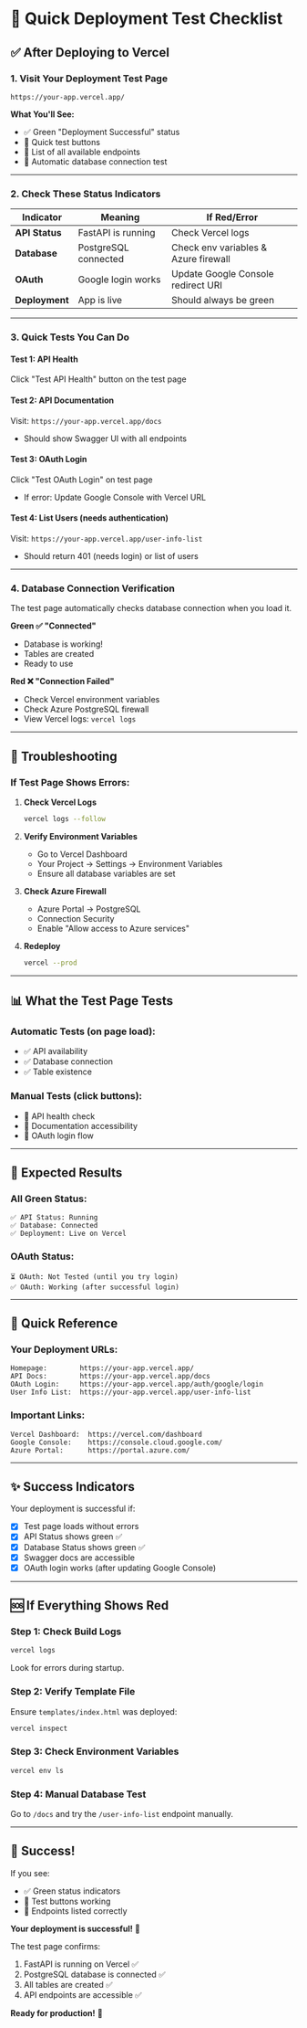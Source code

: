 # 🚀 Quick Deployment Test Checklist

## ✅ After Deploying to Vercel

### 1. Visit Your Deployment Test Page
```
https://your-app.vercel.app/
```

**What You'll See:**
- ✅ Green "Deployment Successful" status
- 🧪 Quick test buttons
- 📡 List of all available endpoints
- 🔄 Automatic database connection test

---

### 2. Check These Status Indicators

| Indicator | Meaning | If Red/Error |
|-----------|---------|--------------|
| **API Status** | FastAPI is running | Check Vercel logs |
| **Database** | PostgreSQL connected | Check env variables & Azure firewall |
| **OAuth** | Google login works | Update Google Console redirect URI |
| **Deployment** | App is live | Should always be green |

---

### 3. Quick Tests You Can Do

#### Test 1: API Health
Click "Test API Health" button on the test page

#### Test 2: API Documentation
Visit: `https://your-app.vercel.app/docs`
- Should show Swagger UI with all endpoints

#### Test 3: OAuth Login
Click "Test OAuth Login" on test page
- If error: Update Google Console with Vercel URL

#### Test 4: List Users (needs authentication)
Visit: `https://your-app.vercel.app/user-info-list`
- Should return 401 (needs login) or list of users

---

### 4. Database Connection Verification

The test page automatically checks database connection when you load it.

**Green ✅ "Connected"**
- Database is working!
- Tables are created
- Ready to use

**Red ❌ "Connection Failed"**
- Check Vercel environment variables
- Check Azure PostgreSQL firewall
- View Vercel logs: `vercel logs`

---

## 🔧 Troubleshooting

### If Test Page Shows Errors:

1. **Check Vercel Logs**
   ```bash
   vercel logs --follow
   ```

2. **Verify Environment Variables**
   - Go to Vercel Dashboard
   - Your Project → Settings → Environment Variables
   - Ensure all database variables are set

3. **Check Azure Firewall**
   - Azure Portal → PostgreSQL
   - Connection Security
   - Enable "Allow access to Azure services"

4. **Redeploy**
   ```bash
   vercel --prod
   ```

---

## 📊 What the Test Page Tests

### Automatic Tests (on page load):
- ✅ API availability
- ✅ Database connection
- ✅ Table existence

### Manual Tests (click buttons):
- 🧪 API health check
- 📖 Documentation accessibility
- 🔐 OAuth login flow

---

## 🎯 Expected Results

### All Green Status:
```
✅ API Status: Running
✅ Database: Connected
✅ Deployment: Live on Vercel
```

### OAuth Status:
```
⏳ OAuth: Not Tested (until you try login)
✅ OAuth: Working (after successful login)
```

---

## 📝 Quick Reference

### Your Deployment URLs:
```
Homepage:        https://your-app.vercel.app/
API Docs:        https://your-app.vercel.app/docs
OAuth Login:     https://your-app.vercel.app/auth/google/login
User Info List:  https://your-app.vercel.app/user-info-list
```

### Important Links:
```
Vercel Dashboard:  https://vercel.com/dashboard
Google Console:    https://console.cloud.google.com/
Azure Portal:      https://portal.azure.com/
```

---

## ✨ Success Indicators

Your deployment is successful if:
- [x] Test page loads without errors
- [x] API Status shows green ✅
- [x] Database Status shows green ✅
- [x] Swagger docs are accessible
- [x] OAuth login works (after updating Google Console)

---

## 🆘 If Everything Shows Red

### Step 1: Check Build Logs
```bash
vercel logs
```

Look for errors during startup.

### Step 2: Verify Template File
Ensure `templates/index.html` was deployed:
```bash
vercel inspect
```

### Step 3: Check Environment Variables
```bash
vercel env ls
```

### Step 4: Manual Database Test
Go to `/docs` and try the `/user-info-list` endpoint manually.

---

## 🎉 Success!

If you see:
- ✅ Green status indicators
- 🧪 Test buttons working
- 📡 Endpoints listed correctly

**Your deployment is successful!** 🚀

The test page confirms:
1. FastAPI is running on Vercel ✅
2. PostgreSQL database is connected ✅
3. All tables are created ✅
4. API endpoints are accessible ✅

**Ready for production!** 🎊
